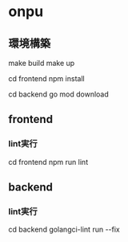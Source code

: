 # onpu

## 環境構築
make build
make up

cd frontend
npm install

cd backend
go mod download

## frontend
### lint実行
cd frontend
npm run lint

## backend
### lint実行
cd backend
golangci-lint run --fix
